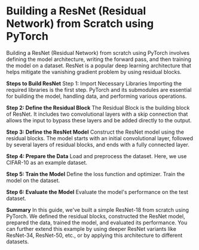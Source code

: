 # Building a ResNet (Residual Network) from Scratch using PyTorch

Building a ResNet (Residual Network) from scratch using PyTorch involves defining the model architecture, writing the forward pass, and then training the model on a dataset. ResNet is a popular deep learning architecture that helps mitigate the vanishing gradient problem by using residual blocks.

**Steps to Build ResNet**
Step 1: Import Necessary Libraries
Importing the required libraries is the first step. PyTorch and its submodules are essential for building the model, handling data, and performing various operations.



**Step 2: Define the Residual Block**
The Residual Block is the building block of ResNet. It includes two convolutional layers with a skip connection that allows the input to bypass these layers and be added directly to the output.


**Step 3: Define the ResNet Model**
Construct the ResNet model using the residual blocks. The model starts with an initial convolutional layer, followed by several layers of residual blocks, and ends with a fully connected layer.

**Step 4: Prepare the Data**
Load and preprocess the dataset. Here, we use CIFAR-10 as an example dataset.

**Step 5: Train the Model**
Define the loss function and optimizer. Train the model on the dataset.


**Step 6: Evaluate the Model**
Evaluate the model's performance on the test dataset.


**Summary**
In this guide, we've built a simple ResNet-18 from scratch using PyTorch. We defined the residual blocks, constructed the ResNet model, prepared the data, trained the model, and evaluated its performance. You can further extend this example by using deeper ResNet variants like ResNet-34, ResNet-50, etc., or by applying this architecture to different datasets.
